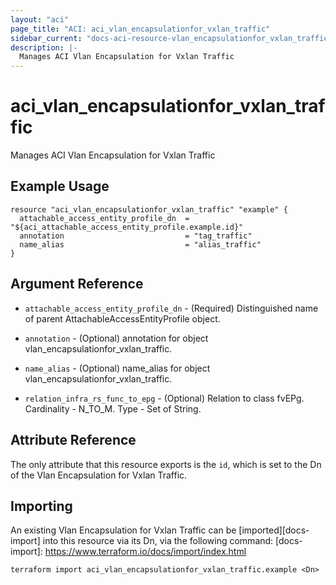 ```yaml
---
layout: "aci"
page_title: "ACI: aci_vlan_encapsulationfor_vxlan_traffic"
sidebar_current: "docs-aci-resource-vlan_encapsulationfor_vxlan_traffic"
description: |-
  Manages ACI Vlan Encapsulation for Vxlan Traffic
---
```


# aci_vlan_encapsulationfor_vxlan_traffic #
Manages ACI Vlan Encapsulation for Vxlan Traffic

## Example Usage ##

```hcl
resource "aci_vlan_encapsulationfor_vxlan_traffic" "example" {
  attachable_access_entity_profile_dn  = "${aci_attachable_access_entity_profile.example.id}"
  annotation                           = "tag_traffic"
  name_alias                           = "alias_traffic"
}
```
## Argument Reference ##
* `attachable_access_entity_profile_dn` - (Required) Distinguished name of parent AttachableAccessEntityProfile object.
* `annotation` - (Optional) annotation for object vlan_encapsulationfor_vxlan_traffic.
* `name_alias` - (Optional) name_alias for object vlan_encapsulationfor_vxlan_traffic.

* `relation_infra_rs_func_to_epg` - (Optional) Relation to class fvEPg. Cardinality - N_TO_M. Type - Set of String.
                


## Attribute Reference

The only attribute that this resource exports is the `id`, which is set to the
Dn of the Vlan Encapsulation for Vxlan Traffic.

## Importing ##

An existing Vlan Encapsulation for Vxlan Traffic can be [imported][docs-import] into this resource via its Dn, via the following command:
[docs-import]: https://www.terraform.io/docs/import/index.html


```
terraform import aci_vlan_encapsulationfor_vxlan_traffic.example <Dn>
```